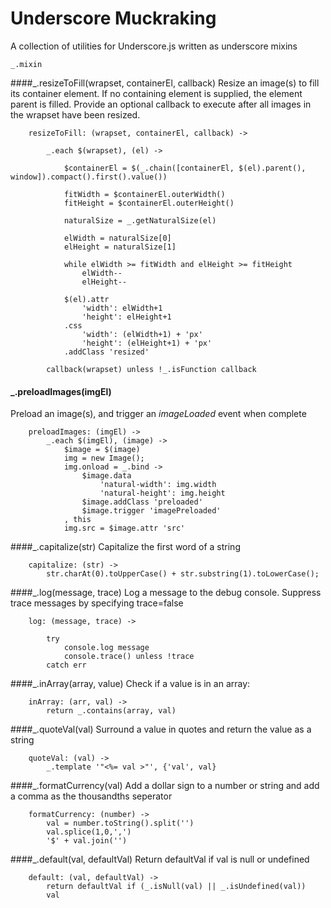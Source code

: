 Underscore Muckraking
=====================

A collection of utilities for Underscore.js written as underscore mixins


    _.mixin

####_.resizeToFill(wrapset, containerEl, callback)
Resize an image(s) to fill its container element. If no containing element
is supplied, the element parent is filled. Provide an optional callback to execute after all images in the wrapset have been resized.

        resizeToFill: (wrapset, containerEl, callback) ->

            _.each $(wrapset), (el) ->

                $containerEl = $(_.chain([containerEl, $(el).parent(), window]).compact().first().value())

                fitWidth = $containerEl.outerWidth()
                fitHeight = $containerEl.outerHeight()

                naturalSize = _.getNaturalSize(el)

                elWidth = naturalSize[0]
                elHeight = naturalSize[1]

                while elWidth >= fitWidth and elHeight >= fitHeight
                    elWidth--
                    elHeight--

                $(el).attr
                    'width': elWidth+1
                    'height': elHeight+1
                .css
                    'width': (elWidth+1) + 'px'
                    'height': (elHeight+1) + 'px'
                .addClass 'resized'

            callback(wrapset) unless !_.isFunction callback

#### _.preloadImages(imgEl)
Preload an image(s), and trigger an *imageLoaded* event when complete

        preloadImages: (imgEl) ->
            _.each $(imgEl), (image) ->
                $image = $(image)
                img = new Image();
                img.onload = _.bind ->
                    $image.data
                        'natural-width': img.width
                        'natural-height': img.height
                    $image.addClass 'preloaded'
                    $image.trigger 'imagePreloaded'
                , this
                img.src = $image.attr 'src'


####_.capitalize(str)
Capitalize the first word of a string

        capitalize: (str) ->
            str.charAt(0).toUpperCase() + str.substring(1).toLowerCase();


####_.log(message, trace)
Log a message to the debug console. Suppress trace messages by specifying trace=false

        log: (message, trace) ->

            try
                console.log message
                console.trace() unless !trace
            catch err

####_.inArray(array, value)
Check if a value is in an array:

        inArray: (arr, val) ->
            return _.contains(array, val)


####_.quoteVal(val)
Surround a value in quotes and return the value as a string

        quoteVal: (val) ->
            _.template '"<%= val >"', {'val', val}

####_.formatCurrency(val)
Add a dollar sign to a number or string and add a comma as the thousandths seperator

        formatCurrency: (number) ->
            val = number.toString().split('')
            val.splice(1,0,',')
            '$' + val.join('')


####_.default(val, defaultVal)
Return defaultVal if val is null or undefined

        default: (val, defaultVal) ->
            return defaultVal if (_.isNull(val) || _.isUndefined(val))
            val
